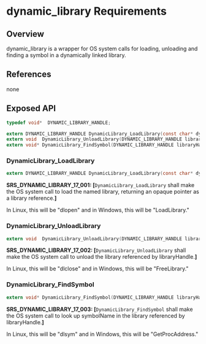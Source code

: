 # dynamic_library Requirements

## Overview
dynamic_library is a wrapper for OS system calls for loading, unloading and 
finding a symbol in a dynamically linked library.

## References
none

## Exposed API
```C
typedef void*  DYNAMIC_LIBRARY_HANDLE;

extern DYNAMIC_LIBRARY_HANDLE DynamicLibrary_LoadLibrary(const char* dynamicLibraryFileName);
extern void  DynamicLibrary_UnloadLibrary(DYNAMIC_LIBRARY_HANDLE libraryHandle);
extern void* DynamicLibrary_FindSymbol(DYNAMIC_LIBRARY_HANDLE libraryHandle, const char* symbolName);
```

### DynamicLibrary_LoadLibrary
```C
extern DYNAMIC_LIBRARY_HANDLE DynamicLibrary_LoadLibrary(const char* dynamicLibraryFileName);
```

**SRS_DYNAMIC_LIBRARY_17_001: [**`DynamicLibrary_LoadLibrary` shall make the OS system call to load the named library, returning an opaque pointer as a library reference.**]**

In Linux, this will be "dlopen" and in Windows, this will be "LoadLibrary." 

### DynamicLibrary_UnloadLibrary
```C
extern void  DynamicLibrary_UnloadLibrary(DYNAMIC_LIBRARY_HANDLE libraryHandle);
```
 
**SRS_DYNAMIC_LIBRARY_17_002: [**`DynamicLibrary_UnloadLibrary` shall make the OS system call to unload the library referenced by libraryHandle.**]**

In Linux, this will be "dlclose" and in Windows, this will be "FreeLibrary." 

### DynamicLibrary_FindSymbol
```C
extern void* DynamicLibrary_FindSymbol(DYNAMIC_LIBRARY_HANDLE libraryHandle, const char* symbolName);
```

**SRS_DYNAMIC_LIBRARY_17_003: [**`DynamicLibrary_FindSymbol` shall make the OS system call to look up symbolName in the library referenced by libraryHandle.**]**

In Linux, this will be "dlsym" and in Windows, this will be "GetProcAddress."
 